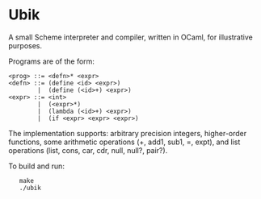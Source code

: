 # Ubik

A small Scheme interpreter and compiler, written in OCaml, for
illustrative purposes.

Programs are of the form:

```
<prog> ::= <defn>* <expr>
<defn> ::= (define <id> <expr>)
        |  (define (<id>+) <expr>)
<expr> ::= <int>
        |  (<expr>*)
        |  (lambda (<id>+) <expr>)
        |  (if <expr> <expr> <expr>)
```

The implementation supports: arbitrary precision integers,
higher-order functions, some arithmetic operations (+, add1, sub1, =,
expt), and list operations (list, cons, car, cdr, null, null?, pair?).

To build and run:

```
   make
   ./ubik
```
